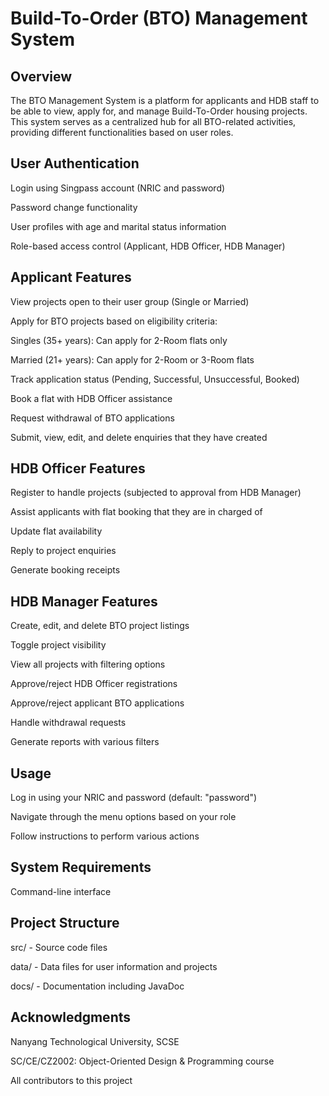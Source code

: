 # **Build-To-Order (BTO) Management System**

## **Overview**

The BTO Management System is a platform for applicants and HDB staff to be able to view, apply for, and manage Build-To-Order housing projects. This system serves as a centralized hub for all BTO-related activities, providing different functionalities based on user roles.

## **User Authentication**

Login using Singpass account (NRIC and password)

Password change functionality

User profiles with age and marital status information

Role-based access control (Applicant, HDB Officer, HDB Manager)

## **Applicant Features**

View projects open to their user group (Single or Married)

Apply for BTO projects based on eligibility criteria:

Singles (35+ years): Can apply for 2-Room flats only

Married (21+ years): Can apply for 2-Room or 3-Room flats

Track application status (Pending, Successful, Unsuccessful, Booked)

Book a flat with HDB Officer assistance

Request withdrawal of BTO applications

Submit, view, edit, and delete enquiries that they have created

## **HDB Officer Features**

Register to handle projects (subjected to approval from HDB Manager)

Assist applicants with flat booking that they are in charged of

Update flat availability

Reply to project enquiries

Generate booking receipts

## **HDB Manager Features**

Create, edit, and delete BTO project listings

Toggle project visibility

View all projects with filtering options

Approve/reject HDB Officer registrations

Approve/reject applicant BTO applications

Handle withdrawal requests

Generate reports with various filters

## **Usage**

Log in using your NRIC and password (default: "password")

Navigate through the menu options based on your role

Follow instructions to perform various actions

## **System Requirements**

Command-line interface

## **Project Structure**

src/ - Source code files

data/ - Data files for user information and projects

docs/ - Documentation including JavaDoc

## **Acknowledgments**

Nanyang Technological University, SCSE

SC/CE/CZ2002: Object-Oriented Design & Programming course

All contributors to this project
